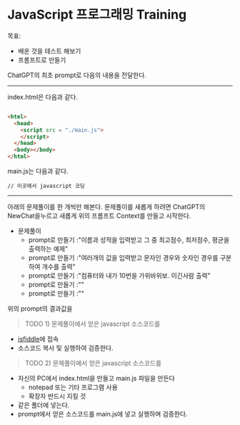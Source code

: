 # JavaScript 프로그래밍 Training

목표:

  - 배운 것을 테스트 해보기 
  - 프롬프트로 만들기  


ChatGPT의 최초 prompt로 다음의 내용을 전달한다. 

----

index.html은 다음과 같다. 
~~~html

<html>
  <head>
    <script src = "./main.js">
    </script>
  </head>
  <body></body>
</html>

~~~

main.js는 다음과 같다. 
~~~javascipt
// 이곳에서 javascript 코딩

~~~

----

아래의 문제풀이를 한 개씩만 해본다. 
문제풀이를 새롭게 하려면 ChatGPT의 NewChat을누르고 
새롭게 위의 프롬프트 Context를 만들고 시작한다. 


- 문제풀이 
   + prompt로 만들기 :"이름과 성적을 입력받고 그 중 최고점수, 최저점수, 평균을 출력하는 예제" 
   + prompt로 만들기 :"여러개의 값을 입력받고 문자인 경우와 숫자인 경우를 구분하여 개수를 출력"  
   + prompt로 만들기 :"컴퓨터와 내가 10번을 가위바위보. 이긴사람 출력"  
   + prompt로 만들기 :"" 
   + prompt로 만들기 :"" 


위의 prompt의 결과값을 

> TODO 1) 문제풀이에서 얻은 javascript 소스코드를 

  + [jsfiddle](https://jsfiddle.net/)에 접속 
  + 소스코드 복사 및 실행하여 검증한다. 

> TODO 2) 문제풀이에서 얻은 javascript 소스코드를 

  + 자신의 PC에서 index.html을 만들고 main.js 파일을 만든다
    * notepad 또는 기타 프로그램 사용
    * 확장자 반드시 지킬 것
  + 같은 폴더에 넣는다. 
  + prompt에서 얻은 소스코드를 main.js에 넣고 실행하며 검증한다.
